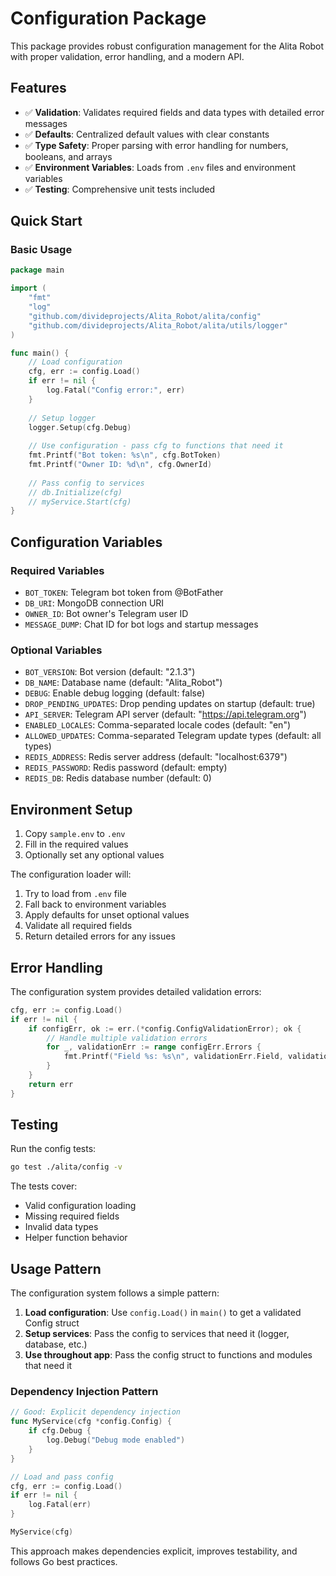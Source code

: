 # Configuration Package

This package provides robust configuration management for the Alita Robot with proper validation, error handling, and a modern API.

## Features

- ✅ **Validation**: Validates required fields and data types with detailed error messages
- ✅ **Defaults**: Centralized default values with clear constants
- ✅ **Type Safety**: Proper parsing with error handling for numbers, booleans, and arrays
- ✅ **Environment Variables**: Loads from `.env` files and environment variables
- ✅ **Testing**: Comprehensive unit tests included

## Quick Start

### Basic Usage

```go
package main

import (
    "fmt"
    "log"
    "github.com/divideprojects/Alita_Robot/alita/config"
    "github.com/divideprojects/Alita_Robot/alita/utils/logger"
)

func main() {
    // Load configuration
    cfg, err := config.Load()
    if err != nil {
        log.Fatal("Config error:", err)
    }
    
    // Setup logger
    logger.Setup(cfg.Debug)
    
    // Use configuration - pass cfg to functions that need it
    fmt.Printf("Bot token: %s\n", cfg.BotToken)
    fmt.Printf("Owner ID: %d\n", cfg.OwnerId)
    
    // Pass config to services
    // db.Initialize(cfg)
    // myService.Start(cfg)
}
```

## Configuration Variables

### Required Variables

- `BOT_TOKEN`: Telegram bot token from @BotFather
- `DB_URI`: MongoDB connection URI
- `OWNER_ID`: Bot owner's Telegram user ID
- `MESSAGE_DUMP`: Chat ID for bot logs and startup messages

### Optional Variables

- `BOT_VERSION`: Bot version (default: "2.1.3")
- `DB_NAME`: Database name (default: "Alita_Robot")
- `DEBUG`: Enable debug logging (default: false)
- `DROP_PENDING_UPDATES`: Drop pending updates on startup (default: true)
- `API_SERVER`: Telegram API server (default: "https://api.telegram.org")
- `ENABLED_LOCALES`: Comma-separated locale codes (default: "en")
- `ALLOWED_UPDATES`: Comma-separated Telegram update types (default: all types)
- `REDIS_ADDRESS`: Redis server address (default: "localhost:6379")
- `REDIS_PASSWORD`: Redis password (default: empty)
- `REDIS_DB`: Redis database number (default: 0)

## Environment Setup

1. Copy `sample.env` to `.env`
2. Fill in the required values
3. Optionally set any optional values

The configuration loader will:
1. Try to load from `.env` file
2. Fall back to environment variables
3. Apply defaults for unset optional values
4. Validate all required fields
5. Return detailed errors for any issues

## Error Handling

The configuration system provides detailed validation errors:

```go
cfg, err := config.Load()
if err != nil {
    if configErr, ok := err.(*config.ConfigValidationError); ok {
        // Handle multiple validation errors
        for _, validationErr := range configErr.Errors {
            fmt.Printf("Field %s: %s\n", validationErr.Field, validationErr.Message)
        }
    }
    return err
}
```

## Testing

Run the config tests:

```bash
go test ./alita/config -v
```

The tests cover:
- Valid configuration loading
- Missing required fields
- Invalid data types
- Helper function behavior

## Usage Pattern

The configuration system follows a simple pattern:

1. **Load configuration**: Use `config.Load()` in `main()` to get a validated Config struct
2. **Setup services**: Pass the config to services that need it (logger, database, etc.)
3. **Use throughout app**: Pass the config struct to functions and modules that need it

### Dependency Injection Pattern

```go
// Good: Explicit dependency injection
func MyService(cfg *config.Config) {
    if cfg.Debug {
        log.Debug("Debug mode enabled")
    }
}

// Load and pass config
cfg, err := config.Load()
if err != nil {
    log.Fatal(err)
}

MyService(cfg)
```

This approach makes dependencies explicit, improves testability, and follows Go best practices. 